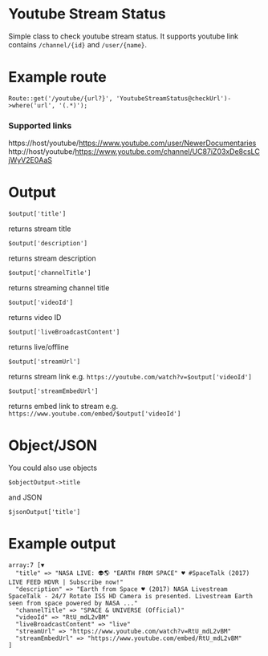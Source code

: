 # Youtube Stream Status
Simple class to check youtube stream status. It supports youtube link contains `/channel/{id}` and `/user/{name}`.

# Example route
```
Route::get('/youtube/{url?}', 'YoutubeStreamStatus@checkUrl')->where('url', '(.*)');
```
### Supported links
https://host/youtube/https://www.youtube.com/user/NewerDocumentaries
http://host/youtube/https://www.youtube.com/channel/UC87iZ03xDe8csLCjWyV2E0AaS

# Output
`$output['title']`

returns stream title

`$output['description']`

returns stream description

`$output['channelTitle']`

returns streaming channel title

`$output['videoId']`

returns video ID

`$output['liveBroadcastContent']`

returns live/offline

`$output['streamUrl']`

returns stream link e.g. `https://youtube.com/watch?v=$output['videoId']`

`$output['streamEmbedUrl']`

returns embed link to stream e.g. `https://www.youtube.com/embed/$output['videoId']`

# Object/JSON
You could also use objects

`$objectOutput->title`

and JSON

`$jsonOutput['title']`

# Example output
```
array:7 [▼
  "title" => "NASA LIVE: 👽🌎 "EARTH FROM SPACE" ♥ #SpaceTalk (2017) LIVE FEED HDVR | Subscribe now!"
  "description" => "Earth from Space ♥ (2017) NASA Livestream SpaceTalk - 24/7 Rotate ISS HD Camera is presented. Livestream Earth seen from space powered by NASA ..."
  "channelTitle" => "SPACE & UNIVERSE (Official)"
  "videoId" => "RtU_mdL2vBM"
  "liveBroadcastContent" => "live"
  "streamUrl" => "https://www.youtube.com/watch?v=RtU_mdL2vBM"
  "streamEmbedUrl" => "https://www.youtube.com/embed/RtU_mdL2vBM"
]
```
